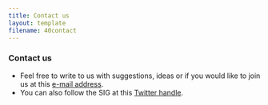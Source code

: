 ```yaml
---
title: Contact us
layout: template
filename: 40contact
--- 
```


### Contact us

* Feel free to write to us with suggestions, ideas or if you would like to join us at this [e-mail address](neuropipelines@gmail.com).
* You can also follow the SIG at this [Twitter handle](https://twitter.com/OhbmEnvironment). 


